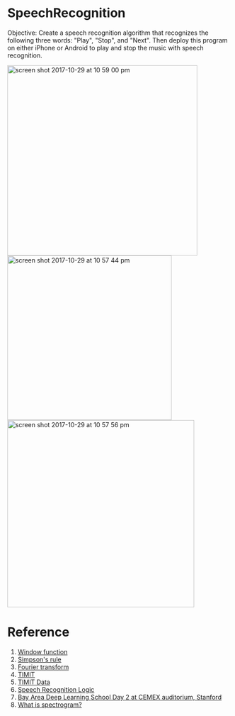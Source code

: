 # SpeechRecognition
Objective:
Create a speech recognition algorithm that recognizes the following three words: "Play", "Stop", and "Next". Then deploy this program on either iPhone or Android to play and stop the music with speech recognition.

<img width="429" alt="screen shot 2017-10-29 at 10 59 00 pm" src="https://user-images.githubusercontent.com/21322866/32156814-cc29b66a-bcfc-11e7-85cb-a83926a69496.png">
<img width="371" alt="screen shot 2017-10-29 at 10 57 44 pm" src="https://user-images.githubusercontent.com/21322866/32156770-a5ef09fa-bcfc-11e7-970d-3987552a5abe.png">
<img width="422" alt="screen shot 2017-10-29 at 10 57 56 pm" src="https://user-images.githubusercontent.com/21322866/32156771-a6084abe-bcfc-11e7-8b56-dffba2a20d30.png">

# Reference
1. [Window function](https://en.wikipedia.org/wiki/Window_function)
2. [Simpson's rule](https://www.intmath.com/integration/6-simpsons-rule.php)
3. [Fourier transform](http://www.yukisako.xyz/entry/fourier-transform)
4. [TIMIT](https://www.ldc.upenn.edu)
5. [TIMIT Data](https://github.com/philipperemy/timit)
6. [Speech Recognition Logic](https://medium.com/@ageitgey/machine-learning-is-fun-part-6-how-to-do-speech-recognition-with-deep-learning-28293c162f7a)
7. [Bay Area Deep Learning School Day 2 at CEMEX auditorium, Stanford](https://youtu.be/9dXiAecyJrY?t=13874)
8. [What is spectrogram?](https://en.wikipedia.org/wiki/Spectrogram)

